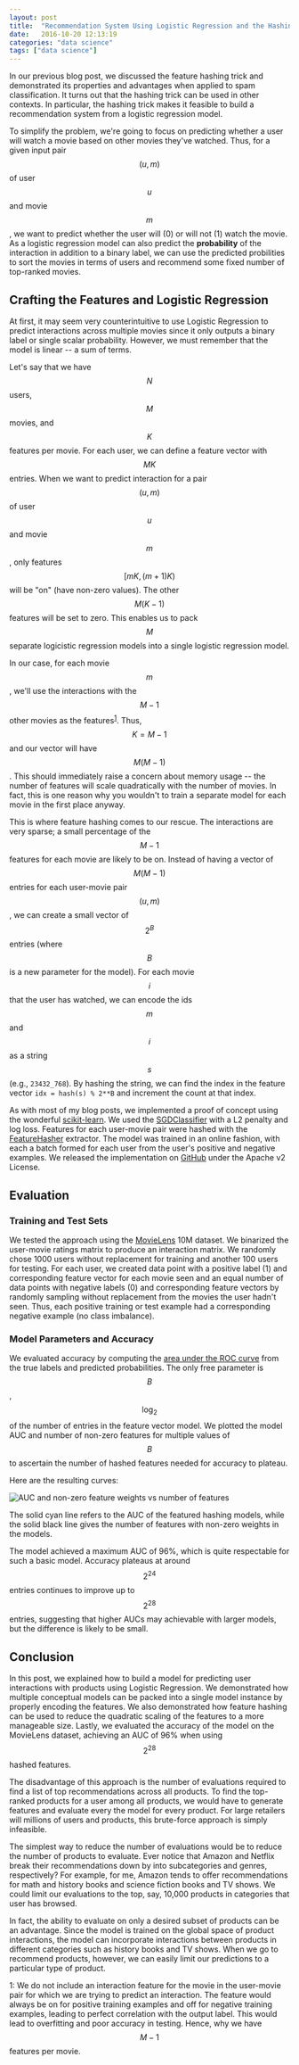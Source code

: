 ```yaml
---
layout: post
title:  "Recommendation System Using Logistic Regression and the Hashing Trick"
date:   2016-10-20 12:13:19
categories: "data science"
tags: ["data science"]
---
```

In our previous blog post, we discussed the feature hashing trick and demonstrated its properties and advantages when applied to spam classification.  It turns out that the hashing trick can be used in other contexts. In particular, the hashing trick makes it feasible to build a recommendation system from a logistic regression model.

To simplify the problem, we're going to focus on predicting whether a user will watch a movie based on other movies they've watched.  Thus, for a given input pair $$(u, m)$$ of user $$u$$ and movie $$m$$, we want to predict whether the user will (0) or will not (1) watch the movie.  As a logistic regression model can also predict the **probability** of the interaction in addition to a binary label, we can use the predicted probilities to sort the movies in terms of users and recommend some fixed number of top-ranked movies.

## Crafting the Features and Logistic Regression
At first, it may seem very counterintuitive to use Logistic Regression to predict interactions across multiple movies since it only outputs a binary label or single scalar probability.  However, we must remember that the model is linear -- a sum of terms.

Let's say that we have $$N$$ users, $$M$$ movies, and $$K$$ features per movie.  For each user, we can define a feature vector with $$MK$$ entries.  When we want to predict interaction for a pair $$(u, m)$$ of user $$u$$ and movie $$m$$, only features $$[mK, (m+1)K)$$ will be "on" (have non-zero values).  The other $$M(K-1)$$ features will be set to zero.  This enables us to pack $$M$$ separate logicistic regression models into a single logistic regression model.

In our case, for each movie $$m$$, we'll use the interactions with the $$M-1$$ other movies as the features<sup>[1](#no-self-feature)</sup>.  Thus, $$K=M-1$$ and our vector will have $$M(M-1)$$.  This should immediately raise a concern about memory usage -- the number of features will scale quadratically with the number of movies.  In fact, this is one reason why you wouldn't to train a separate model for each movie in the first place anyway.

This is where feature hashing comes to our rescue.  The interactions are very sparse; a small percentage of the $$M-1$$ features for each movie are likely to be on.  Instead of having a vector of $$M(M-1)$$ entries for each user-movie pair $$(u, m)$$, we can create a small vector of $$2^B$$ entries (where $$B$$ is a new parameter for the model).  For each movie $$i$$ that the user has watched, we can encode the ids $$m$$ and $$i$$ as a string $$s$$ (e.g., `23432_768`). By hashing the string, we can find the index in the feature vector `idx = hash(s) % 2**B` and increment the count at that index.

As with most of my blog posts, we implemented a proof of concept using the wonderful [scikit-learn](http://scikit-learn.org/stable/).  We used the [SGDClassifier](http://scikit-learn.org/stable/modules/generated/sklearn.linear_model.SGDClassifier.html) with a L2 penalty and log loss.  Features for each user-movie pair were hashed with the [FeatureHasher](http://scikit-learn.org/stable/modules/generated/sklearn.feature_extraction.FeatureHasher.html) extractor.  The model was trained in an online fashion, with each a batch formed for each user from the user's positive and negative examples. We released the implementation on [GitHub](https://github.com/rnowling/rec-sys-experiments) under the Apache v2 License.

## Evaluation

### Training and Test Sets
We tested the approach using the [MovieLens](http://grouplens.org/datasets/movielens/) 10M dataset.  We binarized the user-movie ratings matrix to produce an interaction matrix.  We randomly chose 1000 users without replacement for training and another 100 users for testing.  For each user, we created data point with a positive label (1) and corresponding feature vector for each movie seen and an equal number of data points with negative labels (0) and corresponding feature vectors by randomly sampling without replacement from the movies the user hadn't seen. Thus, each positive training or test example had a corresponding negative example (no class imbalance).

### Model Parameters and Accuracy
We evaluated accuracy by computing the [area under the ROC curve](http://scikit-learn.org/stable/modules/generated/sklearn.metrics.roc_auc_score.html) from the true labels and predicted probabilities.  The only free parameter is $$B$$, $$\log_2$$ of the number of entries in the feature vector model. We plotted the model AUC and number of non-zero features for multiple values of $$B$$ to ascertain the number of hashed features needed for accuracy to plateau.

Here are the resulting curves:

![AUC and non-zero feature weights vs number of features](/images/lr_hashing_recsys/lr_hashing_auc_nnzs.png)

The solid cyan line refers to the AUC of the featured hashing models, while the solid black line gives the number of features with non-zero weights in the models.

The model achieved a maximum AUC of 96%, which is quite respectable for such a basic model.  Accuracy plateaus at around $$2^{24}$$ entries continues to improve up to $$2^{28}$$ entries, suggesting that higher AUCs may achievable with larger models, but the difference is likely to be small.

## Conclusion
In this post, we explained how to build a model for predicting user interactions with products using Logistic Regression.  We demonstrated how multiple conceptual models can be packed into a single model instance by properly encoding the features.  We also demonstrated how feature hashing can be used to reduce the quadratic scaling of the features to a more manageable size.  Lastly, we evaluated the accuracy of the model on the MovieLens dataset, achieving an AUC of 96% when using $$2^{28}$$ hashed features.

The disadvantage of this approach is the number of evaluations required to find a list of top recommendations across all products. To find the top-ranked products for a user among all products,  we would have to generate features and evaluate every the model for every product.  For large retailers will millions of users and products, this brute-force approach is simply infeasible.

The simplest way to reduce the number of evaluations would be to reduce the number of products to evaluate.  Ever notice that Amazon and Netflix break their recommendations down by into subcategories and genres, respectively?  For example, for me, Amazon tends to offer recommendations for math and history books and science fiction books and TV shows.  We could limit our evaluations to the top, say, 10,000 products in categories that user has browsed.

In fact, the ability to evaluate on only a desired subset of products can be an advantage.  Since the model is trained on the global space of product interactions, the model can incorporate interactions between products in different categories such as history books and TV shows.  When we go to recommend products, however, we can easily limit our predictions to a particular type of product.

<a name="no-self-feature">1</a>: We do not include an interaction feature for the movie in the user-movie pair for which we are trying to predict an interaction.  The feature would always be on for positive training examples and off for negative training examples, leading to perfect correlation with the output label.  This would lead to overfitting and poor accuracy in testing.  Hence, why we have $$M-1$$ features per movie.
